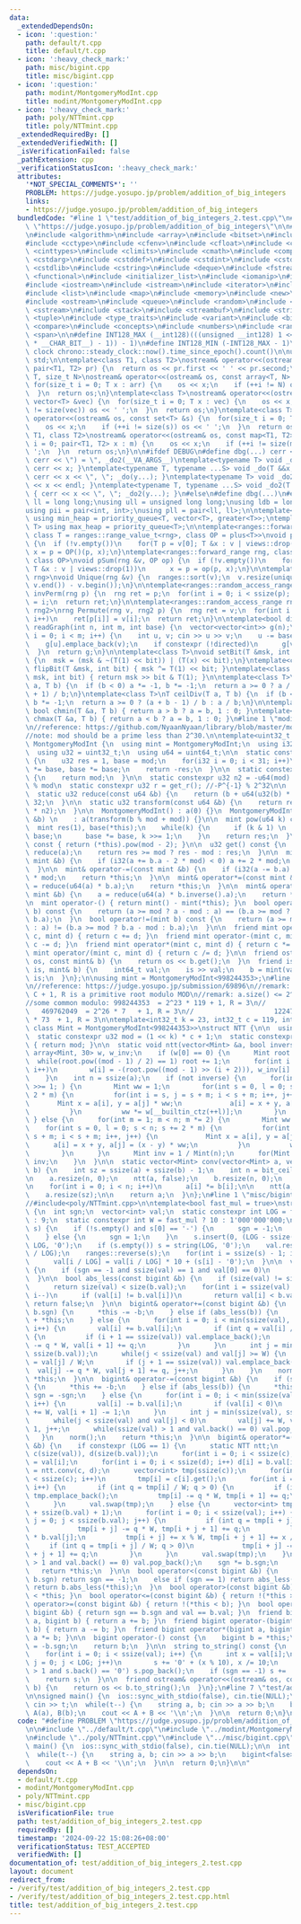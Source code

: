 ```yaml
---
data:
  _extendedDependsOn:
  - icon: ':question:'
    path: default/t.cpp
    title: default/t.cpp
  - icon: ':heavy_check_mark:'
    path: misc/bigint.cpp
    title: misc/bigint.cpp
  - icon: ':question:'
    path: modint/MontgomeryModInt.cpp
    title: modint/MontgomeryModInt.cpp
  - icon: ':heavy_check_mark:'
    path: poly/NTTmint.cpp
    title: poly/NTTmint.cpp
  _extendedRequiredBy: []
  _extendedVerifiedWith: []
  _isVerificationFailed: false
  _pathExtension: cpp
  _verificationStatusIcon: ':heavy_check_mark:'
  attributes:
    '*NOT_SPECIAL_COMMENTS*': ''
    PROBLEM: https://judge.yosupo.jp/problem/addition_of_big_integers
    links:
    - https://judge.yosupo.jp/problem/addition_of_big_integers
  bundledCode: "#line 1 \"test/addition_of_big_integers_2.test.cpp\"\n#define PROBLEM\
    \ \"https://judge.yosupo.jp/problem/addition_of_big_integers\"\n\n#line 1 \"default/t.cpp\"\
    \n#include <algorithm>\n#include <array>\n#include <bitset>\n#include <cassert>\n\
    #include <cctype>\n#include <cfenv>\n#include <cfloat>\n#include <chrono>\n#include\
    \ <cinttypes>\n#include <climits>\n#include <cmath>\n#include <complex>\n#include\
    \ <cstdarg>\n#include <cstddef>\n#include <cstdint>\n#include <cstdio>\n#include\
    \ <cstdlib>\n#include <cstring>\n#include <deque>\n#include <fstream>\n#include\
    \ <functional>\n#include <initializer_list>\n#include <iomanip>\n#include <ios>\n\
    #include <iostream>\n#include <istream>\n#include <iterator>\n#include <limits>\n\
    #include <list>\n#include <map>\n#include <memory>\n#include <new>\n#include <numeric>\n\
    #include <ostream>\n#include <queue>\n#include <random>\n#include <set>\n#include\
    \ <sstream>\n#include <stack>\n#include <streambuf>\n#include <string>\n#include\
    \ <tuple>\n#include <type_traits>\n#include <variant>\n#include <bit>\n#include\
    \ <compare>\n#include <concepts>\n#include <numbers>\n#include <ranges>\n#include\
    \ <span>\n\n#define INT128_MAX (__int128)(((unsigned __int128) 1 << ((sizeof(__int128)\
    \ * __CHAR_BIT__) - 1)) - 1)\n#define INT128_MIN (-INT128_MAX - 1)\n\n#define\
    \ clock chrono::steady_clock::now().time_since_epoch().count()\n\nusing namespace\
    \ std;\n\ntemplate<class T1, class T2>\nostream& operator<<(ostream& os, const\
    \ pair<T1, T2> pr) {\n  return os << pr.first << ' ' << pr.second;\n}\ntemplate<class\
    \ T, size_t N>\nostream& operator<<(ostream& os, const array<T, N> &arr) {\n \
    \ for(size_t i = 0; T x : arr) {\n    os << x;\n    if (++i != N) os << ' ';\n\
    \  }\n  return os;\n}\ntemplate<class T>\nostream& operator<<(ostream& os, const\
    \ vector<T> &vec) {\n  for(size_t i = 0; T x : vec) {\n    os << x;\n    if (++i\
    \ != size(vec)) os << ' ';\n  }\n  return os;\n}\ntemplate<class T>\nostream&\
    \ operator<<(ostream& os, const set<T> &s) {\n  for(size_t i = 0; T x : s) {\n\
    \    os << x;\n    if (++i != size(s)) os << ' ';\n  }\n  return os;\n}\ntemplate<class\
    \ T1, class T2>\nostream& operator<<(ostream& os, const map<T1, T2> &m) {\n  for(size_t\
    \ i = 0; pair<T1, T2> x : m) {\n    os << x;\n    if (++i != size(m)) os << '\
    \ ';\n  }\n  return os;\n}\n\n#ifdef DEBUG\n#define dbg(...) cerr << '(', _do(#__VA_ARGS__),\
    \ cerr << \") = \", _do2(__VA_ARGS__)\ntemplate<typename T> void _do(T &&x) {\
    \ cerr << x; }\ntemplate<typename T, typename ...S> void _do(T &&x, S&&...y) {\
    \ cerr << x << \", \"; _do(y...); }\ntemplate<typename T> void _do2(T &&x) { cerr\
    \ << x << endl; }\ntemplate<typename T, typename ...S> void _do2(T &&x, S&&...y)\
    \ { cerr << x << \", \"; _do2(y...); }\n#else\n#define dbg(...)\n#endif\n\nusing\
    \ ll = long long;\nusing ull = unsigned long long;\nusing ldb = long double;\n\
    using pii = pair<int, int>;\nusing pll = pair<ll, ll>;\n\ntemplate<typename T>\
    \ using min_heap = priority_queue<T, vector<T>, greater<T>>;\ntemplate<typename\
    \ T> using max_heap = priority_queue<T>;\n\ntemplate<ranges::forward_range rng,\
    \ class T = ranges::range_value_t<rng>, class OP = plus<T>>\nvoid pSum(rng &v)\
    \ {\n  if (!v.empty())\n    for(T p = v[0]; T &x : v | views::drop(1))\n     \
    \ x = p = OP()(p, x);\n}\ntemplate<ranges::forward_range rng, class T = ranges::range_value_t<rng>,\
    \ class OP>\nvoid pSum(rng &v, OP op) {\n  if (!v.empty())\n    for(T p = v[0];\
    \ T &x : v | views::drop(1))\n      x = p = op(p, x);\n}\n\ntemplate<ranges::forward_range\
    \ rng>\nvoid Unique(rng &v) {\n  ranges::sort(v);\n  v.resize(unique(v.begin(),\
    \ v.end()) - v.begin());\n}\n\ntemplate<ranges::random_access_range rng>\nrng\
    \ invPerm(rng p) {\n  rng ret = p;\n  for(int i = 0; i < ssize(p); i++)\n    ret[p[i]]\
    \ = i;\n  return ret;\n}\n\ntemplate<ranges::random_access_range rng, ranges::random_access_range\
    \ rng2>\nrng Permute(rng v, rng2 p) {\n  rng ret = v;\n  for(int i = 0; i < ssize(p);\
    \ i++)\n    ret[p[i]] = v[i];\n  return ret;\n}\n\ntemplate<bool directed>\nvector<vector<int>>\
    \ readGraph(int n, int m, int base) {\n  vector<vector<int>> g(n);\n  for(int\
    \ i = 0; i < m; i++) {\n    int u, v; cin >> u >> v;\n    u -= base, v -= base;\n\
    \    g[u].emplace_back(v);\n    if constexpr (!directed)\n      g[v].emplace_back(u);\n\
    \  }\n  return g;\n}\n\ntemplate<class T>\nvoid setBit(T &msk, int bit, bool x)\
    \ {\n  msk = (msk & ~(T(1) << bit)) | (T(x) << bit);\n}\ntemplate<class T> void\
    \ flipBit(T &msk, int bit) { msk ^= T(1) << bit; }\ntemplate<class T> bool getBit(T\
    \ msk, int bit) { return msk >> bit & T(1); }\n\ntemplate<class T>\nT floorDiv(T\
    \ a, T b) {\n  if (b < 0) a *= -1, b *= -1;\n  return a >= 0 ? a / b : (a - b\
    \ + 1) / b;\n}\ntemplate<class T>\nT ceilDiv(T a, T b) {\n  if (b < 0) a *= -1,\
    \ b *= -1;\n  return a >= 0 ? (a + b - 1) / b : a / b;\n}\n\ntemplate<class T>\
    \ bool chmin(T &a, T b) { return a > b ? a = b, 1 : 0; }\ntemplate<class T> bool\
    \ chmax(T &a, T b) { return a < b ? a = b, 1 : 0; }\n#line 1 \"modint/MontgomeryModInt.cpp\"\
    \n//reference: https://github.com/NyaanNyaan/library/blob/master/modint/montgomery-modint.hpp#L10\n\
    //note: mod should be a prime less than 2^30.\n\ntemplate<uint32_t mod>\nstruct\
    \ MontgomeryModInt {\n  using mint = MontgomeryModInt;\n  using i32 = int32_t;\n\
    \  using u32 = uint32_t;\n  using u64 = uint64_t;\n\n  static constexpr u32 get_r()\
    \ {\n    u32 res = 1, base = mod;\n    for(i32 i = 0; i < 31; i++)\n      res\
    \ *= base, base *= base;\n    return -res;\n  }\n\n  static constexpr u32 get_mod()\
    \ {\n    return mod;\n  }\n\n  static constexpr u32 n2 = -u64(mod) % mod; //2^64\
    \ % mod\n  static constexpr u32 r = get_r(); //-P^{-1} % 2^32\n\n  u32 a;\n\n\
    \  static u32 reduce(const u64 &b) {\n    return (b + u64(u32(b) * r) * mod) >>\
    \ 32;\n  }\n\n  static u32 transform(const u64 &b) {\n    return reduce(u64(b)\
    \ * n2);\n  }\n\n  MontgomeryModInt() : a(0) {}\n  MontgomeryModInt(const int64_t\
    \ &b) \n    : a(transform(b % mod + mod)) {}\n\n  mint pow(u64 k) const {\n  \
    \  mint res(1), base(*this);\n    while(k) {\n      if (k & 1) \n        res *=\
    \ base;\n      base *= base, k >>= 1;\n    }\n    return res;\n  }\n\n  mint inverse()\
    \ const { return (*this).pow(mod - 2); }\n\n  u32 get() const {\n    u32 res =\
    \ reduce(a);\n    return res >= mod ? res - mod : res;\n  }\n\n  mint& operator+=(const\
    \ mint &b) {\n    if (i32(a += b.a - 2 * mod) < 0) a += 2 * mod;\n    return *this;\n\
    \  }\n\n  mint& operator-=(const mint &b) {\n    if (i32(a -= b.a) < 0) a += 2\
    \ * mod;\n    return *this;\n  }\n\n  mint& operator*=(const mint &b) {\n    a\
    \ = reduce(u64(a) * b.a);\n    return *this;\n  }\n\n  mint& operator/=(const\
    \ mint &b) {\n    a = reduce(u64(a) * b.inverse().a);\n    return *this;\n  }\n\
    \n  mint operator-() { return mint() - mint(*this); }\n  bool operator==(mint\
    \ b) const {\n    return (a >= mod ? a - mod : a) == (b.a >= mod ? b.a - mod :\
    \ b.a);\n  }\n  bool operator!=(mint b) const {\n    return (a >= mod ? a - mod\
    \ : a) != (b.a >= mod ? b.a - mod : b.a);\n  }\n\n  friend mint operator+(mint\
    \ c, mint d) { return c += d; }\n  friend mint operator-(mint c, mint d) { return\
    \ c -= d; }\n  friend mint operator*(mint c, mint d) { return c *= d; }\n  friend\
    \ mint operator/(mint c, mint d) { return c /= d; }\n\n  friend ostream& operator<<(ostream&\
    \ os, const mint& b) {\n    return os << b.get();\n  }\n  friend istream& operator>>(istream&\
    \ is, mint& b) {\n    int64_t val;\n    is >> val;\n    b = mint(val);\n    return\
    \ is;\n  }\n};\n\nusing mint = MontgomeryModInt<998244353>;\n#line 1 \"poly/NTTmint.cpp\"\
    \n//reference: https://judge.yosupo.jp/submission/69896\n//remark: MOD = 2^K *\
    \ C + 1, R is a primitive root modulo MOD\n//remark: a.size() <= 2^K must be satisfied\n\
    //some common modulo: 998244353  = 2^23 * 119 + 1, R = 3\n//                 \
    \   469762049  = 2^26 * 7   + 1, R = 3\n//                    1224736769 = 2^24\
    \ * 73  + 1, R = 3\n\ntemplate<int32_t k = 23, int32_t c = 119, int32_t r = 3,\
    \ class Mint = MontgomeryModInt<998244353>>\nstruct NTT {\n\n  using u32 = uint32_t;\n\
    \  static constexpr u32 mod = (1 << k) * c + 1;\n  static constexpr u32 get_mod()\
    \ { return mod; }\n\n  static void ntt(vector<Mint> &a, bool inverse) {\n    static\
    \ array<Mint, 30> w, w_inv;\n    if (w[0] == 0) {\n      Mint root = 2;\n    \
    \  while(root.pow((mod - 1) / 2) == 1) root += 1;\n      for(int i = 0; i < 30;\
    \ i++)\n        w[i] = -(root.pow((mod - 1) >> (i + 2))), w_inv[i] = 1 / w[i];\n\
    \    }\n    int n = ssize(a);\n    if (not inverse) {\n      for(int m = n; m\
    \ >>= 1; ) {\n        Mint ww = 1;\n        for(int s = 0, l = 0; s < n; s +=\
    \ 2 * m) {\n          for(int i = s, j = s + m; i < s + m; i++, j++) {\n     \
    \       Mint x = a[i], y = a[j] * ww;\n            a[i] = x + y, a[j] = x - y;\n\
    \          }\n          ww *= w[__builtin_ctz(++l)];\n        }\n      }\n   \
    \ } else {\n      for(int m = 1; m < n; m *= 2) {\n        Mint ww = 1;\n    \
    \    for(int s = 0, l = 0; s < n; s += 2 * m) {\n          for(int i = s, j =\
    \ s + m; i < s + m; i++, j++) {\n            Mint x = a[i], y = a[j];\n      \
    \      a[i] = x + y, a[j] = (x - y) * ww;\n          }\n          ww *= w_inv[__builtin_ctz(++l)];\n\
    \        }\n      }\n      Mint inv = 1 / Mint(n);\n      for(Mint &x : a) x *=\
    \ inv;\n    }\n  }\n\n  static vector<Mint> conv(vector<Mint> a, vector<Mint>\
    \ b) {\n    int sz = ssize(a) + ssize(b) - 1;\n    int n = bit_ceil((u32)sz);\n\
    \n    a.resize(n, 0);\n    ntt(a, false);\n    b.resize(n, 0);\n    ntt(b, false);\n\
    \n    for(int i = 0; i < n; i++)\n      a[i] *= b[i];\n\n    ntt(a, true);\n\n\
    \    a.resize(sz);\n\n    return a;\n  }\n};\n#line 1 \"misc/bigint.cpp\"\n//#include<modint/MontgomeryModInt.cpp>\n\
    //#include<poly/NTTmint.cpp>\n\ntemplate<bool fast_mul = true>\nstruct bigint\
    \ {\n  int sgn;\n  vector<int> val;\n  static constexpr int LOG = fast_mul ? 1\
    \ : 9;\n  static constexpr int W = fast_mul ? 10 : 1'000'000'000;\n\n  bigint(string\
    \ s) {\n    if (!s.empty() and s[0] == '-') {\n      sgn = -1;\n      s.erase(s.begin());\n\
    \    } else {\n      sgn = 1;\n    }\n    s.insert(0, (LOG - ssize(s) % LOG) %\
    \ LOG, '0');\n    if (s.empty()) s = string(LOG, '0');\n    val.resize(size(s)\
    \ / LOG);\n    ranges::reverse(s);\n    for(int i = ssize(s) - 1; i >= 0; i--)\n\
    \      val[i / LOG] = val[i / LOG] * 10 + (s[i] - '0');\n  }\n\n  void norm()\
    \ {\n    if (sgn == -1 and ssize(val) == 1 and val[0] == 0)\n      sgn = 1;\n\
    \  }\n\n  bool abs_less(const bigint &b) {\n    if (size(val) != size(b.val))\n\
    \      return size(val) < size(b.val);\n    for(int i = ssize(val) - 1; i >= 0;\
    \ i--)\n      if (val[i] != b.val[i])\n        return val[i] < b.val[i];\n   \
    \ return false;\n  }\n\n  bigint& operator+=(const bigint &b) {\n    if (sgn !=\
    \ b.sgn) {\n      *this -= -b;\n    } else if (abs_less(b)) {\n      *this = b\
    \ + *this;\n    } else {\n      for(int i = 0; i < min(ssize(val), ssize(b.val));\
    \ i++) {\n        val[i] += b.val[i];\n        if (int q = val[i] / W; q > 0)\
    \ {\n          if (i + 1 == ssize(val)) val.emplace_back();\n          val[i]\
    \ -= q * W, val[i + 1] += q;\n        }\n      }\n      int j = min(ssize(val),\
    \ ssize(b.val));\n      while(j < ssize(val) and val[j] >= W) {\n        int q\
    \ = val[j] / W;\n        if (j + 1 == ssize(val)) val.emplace_back();\n      \
    \  val[j] -= q * W, val[j + 1] += q, j++;\n      }\n    }\n    norm();\n    return\
    \ *this;\n  }\n\n  bigint& operator-=(const bigint &b) {\n    if (sgn != b.sgn)\
    \ {\n      *this += -b;\n    } else if (abs_less(b)) {\n      *this = b - *this,\
    \ sgn = -sgn;\n    } else {\n      for(int i = 0; i < min(ssize(val), ssize(b.val));\
    \ i++) {\n        val[i] -= b.val[i];\n        if (val[i] < 0)\n          val[i]\
    \ += W, val[i + 1] -= 1;\n      }\n      int j = min(ssize(val), ssize(b.val));\n\
    \      while(j < ssize(val) and val[j] < 0)\n        val[j] += W, val[j + 1] -=\
    \ 1, j++;\n      while(ssize(val) > 1 and val.back() == 0) val.pop_back();\n \
    \   }\n    norm();\n    return *this;\n  }\n\n  bigint& operator*=(const bigint\
    \ &b) {\n    if constexpr (LOG == 1) {\n      static NTT ntt;\n      vector<mint>\
    \ c(size(val)), d(size(b.val));\n      for(int i = 0; i < ssize(c); i++) c[i]\
    \ = val[i];\n      for(int i = 0; i < ssize(d); i++) d[i] = b.val[i];\n      c\
    \ = ntt.conv(c, d);\n      vector<int> tmp(ssize(c));\n      for(int i = 0; i\
    \ < ssize(c); i++)\n        tmp[i] = c[i].get();\n      for(int i = 0; i < ssize(tmp);\
    \ i++) {\n        if (int q = tmp[i] / W; q > 0) {\n          if (i + 1 == ssize(tmp))\
    \ tmp.emplace_back();\n          tmp[i] -= q * W, tmp[i + 1] += q;\n        }\n\
    \      }\n      val.swap(tmp);\n    } else {\n      vector<int> tmp(ssize(val)\
    \ + ssize(b.val) + 1);\n      for(int i = 0; i < ssize(val); i++) {\n        for(int\
    \ j = 0; j < ssize(b.val); j++) {\n          if (int q = tmp[i + j] / W; q > 0)\n\
    \            tmp[i + j] -= q * W, tmp[i + j + 1] += q;\n          ll x = (ll)val[i]\
    \ * b.val[j];\n          tmp[i + j] += x % W, tmp[i + j + 1] += x / W;\n     \
    \     if (int q = tmp[i + j] / W; q > 0)\n            tmp[i + j] -= q * W, tmp[i\
    \ + j + 1] += q;\n        }\n      }\n      val.swap(tmp);\n    }\n    while(ssize(val)\
    \ > 1 and val.back() == 0) val.pop_back();\n    sgn *= b.sgn;\n    norm();\n \
    \   return *this;\n  }\n\n  bool operator<(const bigint &b) {\n    if (sgn !=\
    \ b.sgn) return sgn == -1;\n    else if (sgn == 1) return abs_less(b);\n    else\
    \ return b.abs_less(*this);\n  }\n  bool operator>(const bigint &b) { return b\
    \ < *this; }\n  bool operator<=(const bigint &b) { return !(*this > b); }\n  bool\
    \ operator>=(const bigint &b) { return !(*this < b); }\n  bool operator==(const\
    \ bigint &b) { return sgn == b.sgn and val == b.val; }\n  friend bigint operator+(bigint\
    \ a, bigint b) { return a += b; }\n  friend bigint operator-(bigint a, bigint\
    \ b) { return a -= b; }\n  friend bigint operator*(bigint a, bigint b) { return\
    \ a *= b; }\n\n  bigint operator-() const {\n    bigint b = *this;\n    b.sgn\
    \ = -b.sgn;\n    return b;\n  }\n\n  string to_string() const {\n    string s;\n\
    \    for(int i = 0; i < ssize(val); i++) {\n      int x = val[i];\n      for(int\
    \ j = 0; j < LOG; j++)\n        s += '0' + (x % 10), x /= 10;\n    }\n    while(ssize(s)\
    \ > 1 and s.back() == '0') s.pop_back();\n    if (sgn == -1) s += '-';\n    ranges::reverse(s);\n\
    \    return s;\n  }\n\n  friend ostream& operator<<(ostream& os, const bigint&\
    \ b) {\n    return os << b.to_string();\n  }\n};\n#line 7 \"test/addition_of_big_integers_2.test.cpp\"\
    \n\nsigned main() {\n  ios::sync_with_stdio(false), cin.tie(NULL);\n\n  int t;\
    \ cin >> t;\n  while(t--) {\n    string a, b; cin >> a >> b;\n    bigint<false>\
    \ A(a), B(b);\n    cout << A + B << '\\n';\n  }\n\n  return 0;\n}\n\n"
  code: "#define PROBLEM \"https://judge.yosupo.jp/problem/addition_of_big_integers\"\
    \n\n#include \"../default/t.cpp\"\n#include \"../modint/MontgomeryModInt.cpp\"\
    \n#include \"../poly/NTTmint.cpp\"\n#include \"../misc/bigint.cpp\"\n\nsigned\
    \ main() {\n  ios::sync_with_stdio(false), cin.tie(NULL);\n\n  int t; cin >> t;\n\
    \  while(t--) {\n    string a, b; cin >> a >> b;\n    bigint<false> A(a), B(b);\n\
    \    cout << A + B << '\\n';\n  }\n\n  return 0;\n}\n\n"
  dependsOn:
  - default/t.cpp
  - modint/MontgomeryModInt.cpp
  - poly/NTTmint.cpp
  - misc/bigint.cpp
  isVerificationFile: true
  path: test/addition_of_big_integers_2.test.cpp
  requiredBy: []
  timestamp: '2024-09-22 15:08:26+08:00'
  verificationStatus: TEST_ACCEPTED
  verifiedWith: []
documentation_of: test/addition_of_big_integers_2.test.cpp
layout: document
redirect_from:
- /verify/test/addition_of_big_integers_2.test.cpp
- /verify/test/addition_of_big_integers_2.test.cpp.html
title: test/addition_of_big_integers_2.test.cpp
---
```

